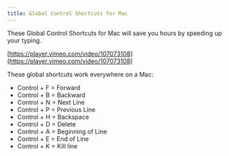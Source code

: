 ```yaml
---
title: Global Control Shortcuts for Mac
---
```

These Global Control Shortcuts for Mac will save you hours by speeding up your typing.

[https://player.vimeo.com/video/107073108](https://player.vimeo.com/video/107073108)

These global shortcuts work everywhere on a Mac:

*   Control + F = Forward
*   Control + B = Backward
*   Control + N = Next Line
*   Control + P = Previous Line
*   Control + H = Backspace
*   Control + D = Delete
*   Control + A = Beginning of Line
*   Control + E = End of Line
*   Control + K = Kill line